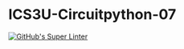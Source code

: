 # ICS3U-Circuitpython-07

[![GitHub's Super Linter](https://github.com/Joshua-Yeung-2/ICS3U-Circuitpython-07/workflows/GitHub's%20Super%20Linter/badge.svg)](https://github.com/Joshua-Yeung-2/ICS3U-Circuitpython-07/actions)
